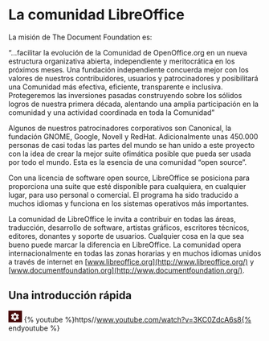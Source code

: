 
# La comunidad LibreOffice

La misión de The Document Foundation es:

“...facilitar la evolución de la Comunidad de OpenOffice.org en un nueva estructura organizativa abierta, independiente y meritocrática en los próximos meses. Una fundación independiente concuerda mejor con los valores de nuestros contribuidores, usuarios y patrocinadores y posibilitará una Comunidad más efectiva, eficiente, transparente e inclusiva. Protegeremos las inversiones pasadas construyendo sobre los sólidos logros de nuestra primera década, alentando una amplia participación en la comunidad y una actividad coordinada en toda la Comunidad”

Algunos de nuestros patrocinadores corporativos son Canonical, la fundación GNOME, Google, Novell y RedHat. Adicionalmente unas 450.000 personas de casi todas las partes del mundo se han unido a este proyecto con la idea de crear la mejor suite ofimática posible que pueda ser usada por todo el mundo. Esta es la esencia de una comunidad “open source”.

Con una licencia de software open source, LibreOffice se posiciona para proporciona una suite que esté disponible para cualquiera, en cualquier lugar, para uso personal o comercial. El programa ha sido traducido a muchos idiomas y funciona en los sistemas operativos más importantes.

La comunidad de LibreOffice le invita a contribuir en todas las áreas, traducción, desarrollo de software, artistas gráficos, escritores técnicos, editores, donantes y soporte de usuarios. Cualquier cosa en la que sea bueno puede marcar la diferencia en LibreOffice. La comunidad opera internacionalmente en todas las zonas horarias y en muchos idiomas unidos a través de internet en [www.libreoffice.org](http://www.libreoffice.org/) y [www.documentfoundation.org](http://www.documentfoundation.org/).

## Una introducción rápida

![](https://raw.githubusercontent.com/catedu/libreOffice-la-suite-ofimatica-libre/master/img/Seleccion_213.png)
{% youtube %}https//www.youtube.com/watch?v=3KC0ZdcA6s8{% endyoutube %}
